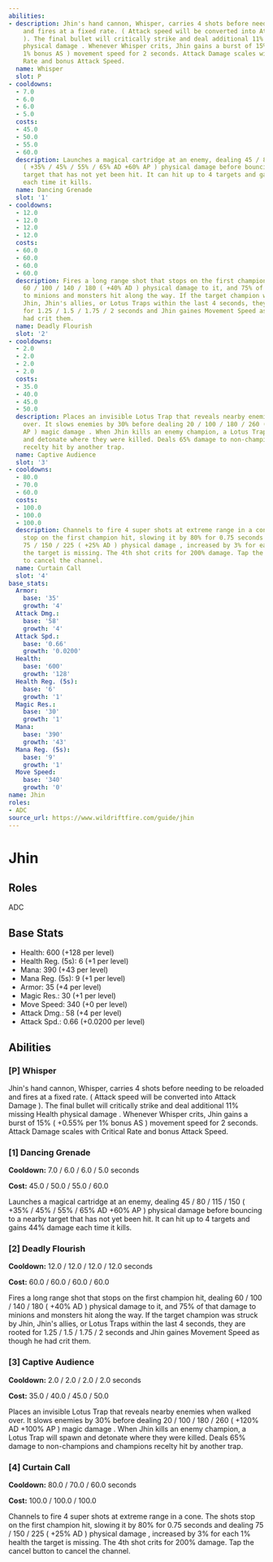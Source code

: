 ```yaml
---
abilities:
- description: Jhin's hand cannon, Whisper, carries 4 shots before needing to be reloaded
    and fires at a fixed rate. ( Attack speed will be converted into Attack Damage
    ). The final bullet will critically strike and deal additional 11% missing Health
    physical damage . Whenever Whisper crits, Jhin gains a burst of 15% ( +0.55% per
    1% bonus AS ) movement speed for 2 seconds. Attack Damage scales with Critical
    Rate and bonus Attack Speed.
  name: Whisper
  slot: P
- cooldowns:
  - 7.0
  - 6.0
  - 6.0
  - 5.0
  costs:
  - 45.0
  - 50.0
  - 55.0
  - 60.0
  description: Launches a magical cartridge at an enemy, dealing 45 / 80 / 115 / 150
    ( +35% / 45% / 55% / 65% AD +60% AP ) physical damage before bouncing to a nearby
    target that has not yet been hit. It can hit up to 4 targets and gains 44% damage
    each time it kills.
  name: Dancing Grenade
  slot: '1'
- cooldowns:
  - 12.0
  - 12.0
  - 12.0
  - 12.0
  costs:
  - 60.0
  - 60.0
  - 60.0
  - 60.0
  description: Fires a long range shot that stops on the first champion hit, dealing
    60 / 100 / 140 / 180 ( +40% AD ) physical damage to it, and 75% of that damage
    to minions and monsters hit along the way. If the target champion was struck by
    Jhin, Jhin's allies, or Lotus Traps within the last 4 seconds, they are rooted
    for 1.25 / 1.5 / 1.75 / 2 seconds and Jhin gaines Movement Speed as though he
    had crit them.
  name: Deadly Flourish
  slot: '2'
- cooldowns:
  - 2.0
  - 2.0
  - 2.0
  - 2.0
  costs:
  - 35.0
  - 40.0
  - 45.0
  - 50.0
  description: Places an invisible Lotus Trap that reveals nearby enemies when walked
    over. It slows enemies by 30% before dealing 20 / 100 / 180 / 260 ( +120% AD +100%
    AP ) magic damage . When Jhin kills an enemy champion, a Lotus Trap will spawn
    and detonate where they were killed. Deals 65% damage to non-champions and champions
    recelty hit by another trap.
  name: Captive Audience
  slot: '3'
- cooldowns:
  - 80.0
  - 70.0
  - 60.0
  costs:
  - 100.0
  - 100.0
  - 100.0
  description: Channels to fire 4 super shots at extreme range in a cone. The shots
    stop on the first champion hit, slowing it by 80% for 0.75 seconds and dealing
    75 / 150 / 225 ( +25% AD ) physical damage , increased by 3% for each 1% health
    the target is missing. The 4th shot crits for 200% damage. Tap the cancel button
    to cancel the channel.
  name: Curtain Call
  slot: '4'
base_stats:
  Armor:
    base: '35'
    growth: '4'
  Attack Dmg.:
    base: '58'
    growth: '4'
  Attack Spd.:
    base: '0.66'
    growth: '0.0200'
  Health:
    base: '600'
    growth: '128'
  Health Reg. (5s):
    base: '6'
    growth: '1'
  Magic Res.:
    base: '30'
    growth: '1'
  Mana:
    base: '390'
    growth: '43'
  Mana Reg. (5s):
    base: '9'
    growth: '1'
  Move Speed:
    base: '340'
    growth: '0'
name: Jhin
roles:
- ADC
source_url: https://www.wildriftfire.com/guide/jhin
---
```


# Jhin

## Roles

ADC

## Base Stats

- Health: 600 (+128 per level)
- Health Reg. (5s): 6 (+1 per level)
- Mana: 390 (+43 per level)
- Mana Reg. (5s): 9 (+1 per level)
- Armor: 35 (+4 per level)
- Magic Res.: 30 (+1 per level)
- Move Speed: 340 (+0 per level)
- Attack Dmg.: 58 (+4 per level)
- Attack Spd.: 0.66 (+0.0200 per level)

## Abilities

### [P] Whisper

Jhin's hand cannon, Whisper, carries 4 shots before needing to be reloaded and fires at a fixed rate. ( Attack speed will be converted into Attack Damage ). The final bullet will critically strike and deal additional 11% missing Health physical damage . Whenever Whisper crits, Jhin gains a burst of 15% ( +0.55% per 1% bonus AS ) movement speed for 2 seconds. Attack Damage scales with Critical Rate and bonus Attack Speed.

### [1] Dancing Grenade

**Cooldown:** 7.0 / 6.0 / 6.0 / 5.0 seconds

**Cost:** 45.0 / 50.0 / 55.0 / 60.0

Launches a magical cartridge at an enemy, dealing 45 / 80 / 115 / 150 ( +35% / 45% / 55% / 65% AD +60% AP ) physical damage before bouncing to a nearby target that has not yet been hit. It can hit up to 4 targets and gains 44% damage each time it kills.

### [2] Deadly Flourish

**Cooldown:** 12.0 / 12.0 / 12.0 / 12.0 seconds

**Cost:** 60.0 / 60.0 / 60.0 / 60.0

Fires a long range shot that stops on the first champion hit, dealing 60 / 100 / 140 / 180 ( +40% AD ) physical damage to it, and 75% of that damage to minions and monsters hit along the way. If the target champion was struck by Jhin, Jhin's allies, or Lotus Traps within the last 4 seconds, they are rooted for 1.25 / 1.5 / 1.75 / 2 seconds and Jhin gaines Movement Speed as though he had crit them.

### [3] Captive Audience

**Cooldown:** 2.0 / 2.0 / 2.0 / 2.0 seconds

**Cost:** 35.0 / 40.0 / 45.0 / 50.0

Places an invisible Lotus Trap that reveals nearby enemies when walked over. It slows enemies by 30% before dealing 20 / 100 / 180 / 260 ( +120% AD +100% AP ) magic damage . When Jhin kills an enemy champion, a Lotus Trap will spawn and detonate where they were killed. Deals 65% damage to non-champions and champions recelty hit by another trap.

### [4] Curtain Call

**Cooldown:** 80.0 / 70.0 / 60.0 seconds

**Cost:** 100.0 / 100.0 / 100.0

Channels to fire 4 super shots at extreme range in a cone. The shots stop on the first champion hit, slowing it by 80% for 0.75 seconds and dealing 75 / 150 / 225 ( +25% AD ) physical damage , increased by 3% for each 1% health the target is missing. The 4th shot crits for 200% damage. Tap the cancel button to cancel the channel.

